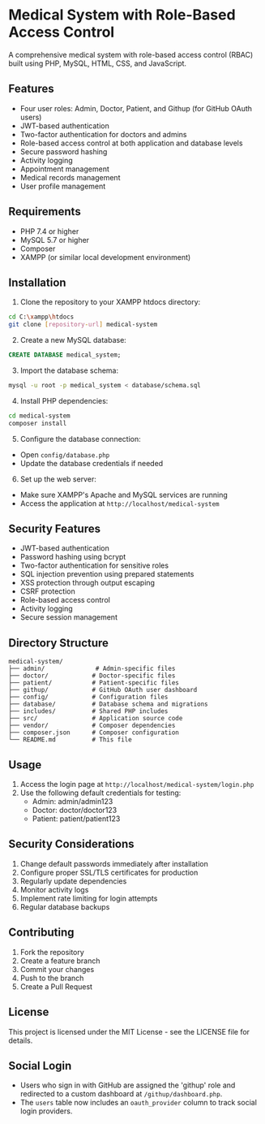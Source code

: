 # Medical System with Role-Based Access Control

A comprehensive medical system with role-based access control (RBAC) built using PHP, MySQL, HTML, CSS, and JavaScript.

## Features

- Four user roles: Admin, Doctor, Patient, and Githup (for GitHub OAuth users)
- JWT-based authentication
- Two-factor authentication for doctors and admins
- Role-based access control at both application and database levels
- Secure password hashing
- Activity logging
- Appointment management
- Medical records management
- User profile management

## Requirements

- PHP 7.4 or higher
- MySQL 5.7 or higher
- Composer
- XAMPP (or similar local development environment)

## Installation

1. Clone the repository to your XAMPP htdocs directory:
```bash
cd C:\xampp\htdocs
git clone [repository-url] medical-system
```

2. Create a new MySQL database:
```sql
CREATE DATABASE medical_system;
```

3. Import the database schema:
```bash
mysql -u root -p medical_system < database/schema.sql
```

4. Install PHP dependencies:
```bash
cd medical-system
composer install
```

5. Configure the database connection:
- Open `config/database.php`
- Update the database credentials if needed

6. Set up the web server:
- Make sure XAMPP's Apache and MySQL services are running
- Access the application at `http://localhost/medical-system`

## Security Features

- JWT-based authentication
- Password hashing using bcrypt
- Two-factor authentication for sensitive roles
- SQL injection prevention using prepared statements
- XSS protection through output escaping
- CSRF protection
- Role-based access control
- Activity logging
- Secure session management

## Directory Structure

```
medical-system/
├── admin/              # Admin-specific files
├── doctor/            # Doctor-specific files
├── patient/           # Patient-specific files
├── githup/            # GitHub OAuth user dashboard
├── config/            # Configuration files
├── database/          # Database schema and migrations
├── includes/          # Shared PHP includes
├── src/               # Application source code
├── vendor/            # Composer dependencies
├── composer.json      # Composer configuration
└── README.md          # This file
```

## Usage

1. Access the login page at `http://localhost/medical-system/login.php`
2. Use the following default credentials for testing:
   - Admin: admin/admin123
   - Doctor: doctor/doctor123
   - Patient: patient/patient123

## Security Considerations

1. Change default passwords immediately after installation
2. Configure proper SSL/TLS certificates for production
3. Regularly update dependencies
4. Monitor activity logs
5. Implement rate limiting for login attempts
6. Regular database backups

## Contributing

1. Fork the repository
2. Create a feature branch
3. Commit your changes
4. Push to the branch
5. Create a Pull Request

## License

This project is licensed under the MIT License - see the LICENSE file for details.

## Social Login

- Users who sign in with GitHub are assigned the 'githup' role and redirected to a custom dashboard at `/githup/dashboard.php`.
- The `users` table now includes an `oauth_provider` column to track social login providers. 